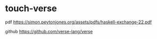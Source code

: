 # touch-verse


pdf https://simon.peytonjones.org/assets/pdfs/haskell-exchange-22.pdf

github https://github.com/verse-lang/verse
